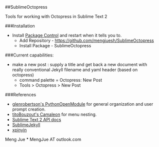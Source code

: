 ##SublimeOctopress

Tools for working with Octopress in Sublime Text 2

###Installation
* Install [Package Control](http://wbond.net/sublime_packages/package_control/installation) and restart when it tells you to.
    * Add Repository - https://github.com/mengjuesh/SublimeOctopress
    * Install Package - SublimeOctopress

###Current capabilities:
* make a new post : supply a title and get back a new document with really conventional Jekyll filename and yaml header (based on octopress)
    * command palette = Octopress: New Post
    * Tools > Octopress > New Post

###References
*   [glenrobertson's PythonOpenModule](https://github.com/SublimeText/PythonOpenModule) for general organization and user prompt creation.
*   [titoBouzout's Camaleon](https://github.com/SublimeText/Camaleon) for menu nesting.
*   [Sublime Text 2 API docs](http://www.sublimetext.com/docs/2/api_reference.html)
*   [SublimeJekyll](https://github.com/mengjuesh/SublimeJekyll)
*   [xpinyin](https://github.com/lxneng/xpinyin)

Meng Jue * MengJue AT outlook.com
